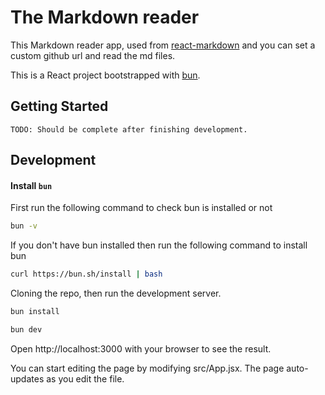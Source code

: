 # The Markdown reader

This Markdown reader app, used from [react-markdown](https://www.npmjs.com/package/react-markdown) and you can set a custom github url and read the md files.

This is a React project bootstrapped with [bun](https://bun.sh/).

## Getting Started

` TODO: Should be complete after finishing development. `

## Development

#### Install `bun`

First run the following command to check bun is installed or not

```sh
bun -v
```

If you don't have bun installed then run the following command to install bun

```sh
curl https://bun.sh/install | bash
```

Cloning the repo, then run the development server.

```sh
bun install

bun dev
```

Open http://localhost:3000 with your browser to see the result.

You can start editing the page by modifying src/App.jsx. The page auto-updates as you edit the file.

